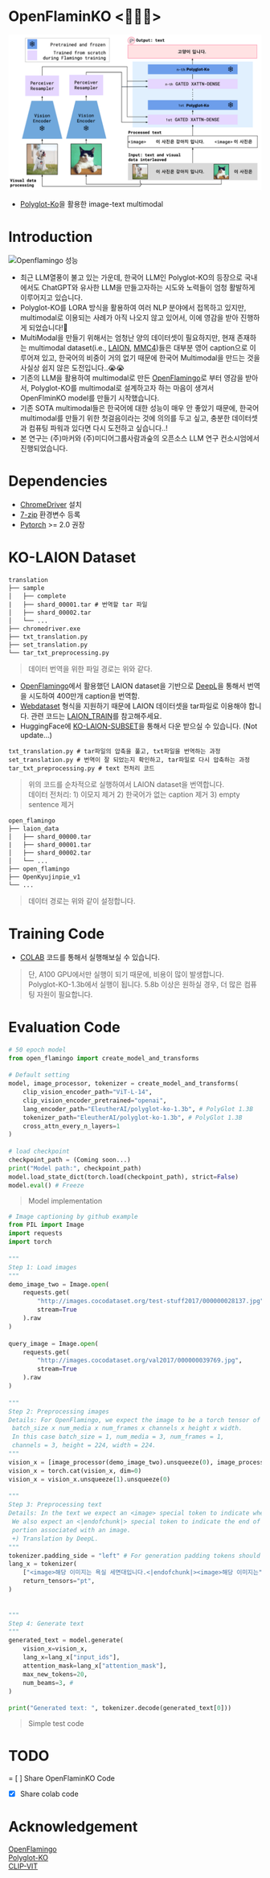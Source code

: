 # OpenFlaminKO <🦩🇰🇷>
![OpenFlaminKO](overview.png)  
- [Polyglot-Ko](https://huggingface.co/EleutherAI/polyglot-ko-1.3b)을 활용한 image-text multimodal  
  
# Introduction
![Openflamingo 성능](https://github.com/Marker-Inc-Korea/OpenFlaminKO/assets/98331298/c27c8c32-e0a5-432d-b29e-c79d09e4b1b2)
- 최근 LLM열풍이 불고 있는 가운데, 한국어 LLM인 Polyglot-KO의 등장으로 국내에서도 ChatGPT와 유사한 LLM을 만들고자하는 시도와 노력들이 엄청 활발하게 이루어지고 있습니다.
- Polyglot-KO를 LORA 방식을 활용하여 여러 NLP 분야에서 접목하고 있지만, multimodal로 이용되는 사례가 아직 나오지 않고 있어서, 이에 영감을 받아 진행하게 되었습니다!🙂
- MultiModal을 만들기 위해서는 엄청난 양의 데이터셋이 필요하지만, 현재 존재하는 multimodal dataset(i.e., [LAION](https://laion.ai/), [MMC4](https://github.com/allenai/mmc4))들은 대부분 영어 caption으로 이루어져 있고, 한국어의 비중이 거의 없기 때문에 한국어 Multimodal을 만드는 것을 사실상 쉽지 않은 도전입니다..😭😭
- 기존의 LLM을 활용하여 multimodal로 만든 [OpenFlamingo](https://github.com/mlfoundations/open_flamingo)로 부터 영감을 받아서, Polyglot-KO를 multimodal로 설계하고자 하는 마음이 생겨서 OpenFlminKO model를 만들기 시작했습니다.
- 기존 SOTA multimodal들은 한국어에 대한 성능이 매우 안 좋았기 때문에, 한국어 multimodal를 만들기 위한 첫걸음이라는 것에 의의를 두고 싶고, 충분한 데이터셋과 컴퓨팅 파워과 있다면 다시 도전하고 싶습니다..!
- 본 연구는 (주)마커와 (주)미디어그룹사람과숲의 오픈소스 LLM 연구 컨소시엄에서 진행되었습니다.

# Dependencies
- [ChromeDriver](https://chromedriver.chromium.org/downloads) 설치
- [7-zip](https://www.7-zip.org/) 환경변수 등록
- [Pytorch](https://pytorch.org/) >= 2.0 권장
  
# KO-LAION Dataset
```
translation
├── sample                    
│   ├── complete
|   ├── shard_00001.tar # 번역할 tar 파일
│   ├── shard_00002.tar
│   └── ...
├── chromedriver.exe
├── txt_translation.py
├── set_translation.py
└── tar_txt_preprocessing.py  
```
> 데이터 번역을 위한 파일 경로는 위와 같다.
  
- [OpenFlamingo](https://github.com/mlfoundations/open_flamingo)에서 활용했던 LAION dataset을 기반으로 [DeepL](https://www.deepl.com/translator)을 통해서 번역을 시도하여 400만개 caption을 번역함.  
- [Webdataset](https://github.com/webdataset/webdataset) 형식을 지원하기 때문에 LAION 데이터셋을 tar파일로 이용해야 합니다. 관련 코드는 [LAION_TRAIN](https://github.com/mlfoundations/open_flamingo/tree/main/open_flamingo/train)를 참고해주세요.  
- HuggingFace에 [KO-LAION-SUBSET](Soon...)을 통해서 다운 받으실 수 있습니다. (Not update...)  
```
txt_translation.py # tar파일의 압축을 풀고, txt파일을 번역하는 과정
set_translation.py # 번역이 잘 되었는지 확인하고, tar파일로 다시 압축하는 과정
tar_txt_preprocessing.py # text 전처리 코드
```
> 위의 코드를 순차적으로 실행하여서 LAION dataset을 번역합니다.  
> 데이터 전처리: 1) 이모지 제거 2) 한국어가 없는 caption 제거 3) empty sentence 제거  
  
```
open_flamingo
├── laion_data                    
│   ├── shard_00000.tar
|   ├── shard_00001.tar       
│   ├── shard_00002.tar
│   └── ...
├── open_flamingo
├── OpenKyujinpie_v1
└── ...
```
> 데이터 경로는 위와 같이 설정합니다.  

# Training Code
- [COLAB](https://colab.research.google.com/drive/1_TEJopoN7a4jeDOQZ0Dse4fIEXUFtYRC#scrollTo=l_YCMEVRj3rp) 코드를 통해서 실행해보실 수 있습니다.
> 단, A100 GPU에서만 실행이 되기 때문에, 비용이 많이 발생합니다.  
> Polyglot-KO-1.3b에서 실행이 됩니다. 5.8b 이상은 원하실 경우, 더 많은 컴퓨팅 자원이 필요합니다.  
  
# Evaluation Code
```python
# 50 epoch model
from open_flamingo import create_model_and_transforms

# Default setting
model, image_processor, tokenizer = create_model_and_transforms(
    clip_vision_encoder_path="ViT-L-14",
    clip_vision_encoder_pretrained="openai",
    lang_encoder_path="EleutherAI/polyglot-ko-1.3b", # PolyGlot 1.3B
    tokenizer_path="EleutherAI/polyglot-ko-1.3b", # PolyGlot 1.3B
    cross_attn_every_n_layers=1
)

# load checkpoint
checkpoint_path = (Coming soon...)
print("Model path:", checkpoint_path)
model.load_state_dict(torch.load(checkpoint_path), strict=False)
model.eval() # Freeze
```
>Model implementation
  
```python
# Image captioning by github example
from PIL import Image
import requests
import torch

"""
Step 1: Load images
"""
demo_image_two = Image.open(
    requests.get(
        "http://images.cocodataset.org/test-stuff2017/000000028137.jpg",
        stream=True
    ).raw
)

query_image = Image.open(
    requests.get(
        "http://images.cocodataset.org/val2017/000000039769.jpg",
        stream=True
    ).raw
)

"""
Step 2: Preprocessing images
Details: For OpenFlamingo, we expect the image to be a torch tensor of shape
 batch_size x num_media x num_frames x channels x height x width.
 In this case batch_size = 1, num_media = 3, num_frames = 1,
 channels = 3, height = 224, width = 224.
"""
vision_x = [image_processor(demo_image_two).unsqueeze(0), image_processor(query_image).unsqueeze(0)]
vision_x = torch.cat(vision_x, dim=0)
vision_x = vision_x.unsqueeze(1).unsqueeze(0)

"""
Step 3: Preprocessing text
Details: In the text we expect an <image> special token to indicate where an image is.
 We also expect an <|endofchunk|> special token to indicate the end of the text
 portion associated with an image.
 +) Translation by DeepL.
"""
tokenizer.padding_side = "left" # For generation padding tokens should be on the left
lang_x = tokenizer(
    ["<image>해당 이미지는 욕실 세면대입니다.<|endofchunk|><image>해당 이미지는"], # new version
    return_tensors="pt",
)


"""
Step 4: Generate text
"""
generated_text = model.generate(
    vision_x=vision_x,
    lang_x=lang_x["input_ids"],
    attention_mask=lang_x["attention_mask"],
    max_new_tokens=20,
    num_beams=3, #
)

print("Generated text: ", tokenizer.decode(generated_text[0]))
```
>Simple test code  

# TODO
= [ ] Share OpenFlaminKO Code
- [x] Share colab code

# Acknowledgement
[OpenFlamingo](https://github.com/mlfoundations/open_flamingo)  
[Polyglot-KO](https://huggingface.co/EleutherAI/polyglot-ko-1.3b)  
[CLIP-VIT](https://huggingface.co/openai/clip-vit-large-patch14)  



